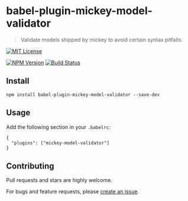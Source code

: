 # babel-plugin-mickey-model-validator

> Validate models shipped by mickey to avoid certain syntax pitfalls.

[![MIT License](https://img.shields.io/badge/license-MIT_License-green.svg?style=flat-square)](https://github.com/mickey/babel-plugin-mickey-model-validator/blob/master/LICENSE)

[![NPM Version](https://img.shields.io/npm/v/babel-plugin-mickey-model-validator.svg?style=flat-square)](https://www.npmjs.com/package/babel-plugin-mickey-model-validator)
[![Build Status](https://img.shields.io/travis/mickeyjsx/babel-plugin-mickey-model-validator.svg?style=flat)](https://travis-ci.org/mickeyjsx/babel-plugin-mickey-model-validator)

## Install

```
npm install babel-plugin-mickey-model-validator --save-dev
```

## Usage

Add the following section in your `.babelrc`:

```
{
  "plugins": ["mickey-model-validator"]
}
```


## Contributing

Pull requests and stars are highly welcome.

For bugs and feature requests, please [create an issue](https://github.com/mickey/babel-plugin-mickey-model-validator/issues/new).
